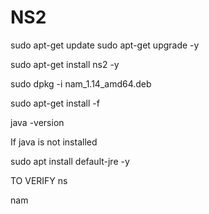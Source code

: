# NS2


sudo apt-get update
sudo apt-get upgrade -y

sudo apt-get install ns2 -y

sudo dpkg -i nam_1.14_amd64.deb

sudo apt-get install -f

java -version

If java is not installed 

sudo apt install default-jre -y


TO VERIFY 
ns  

nam
